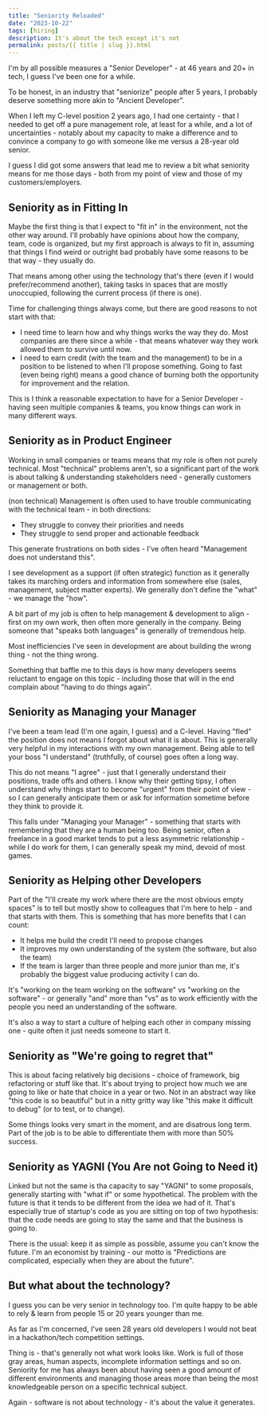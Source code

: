 ```yaml
---
title: "Seniority Reloaded"
date: "2023-10-22"
tags: [hiring]
description: It's about the tech except it's not
permalink: posts/{{ title | slug }}.html
---
```


I'm by all possible measures a "Senior Developer" - at 46 years and 20+ in tech, I guess I've been one for a while.

To be honest, in an industry that "seniorize" people after 5 years, I probably deserve something more akin to "Ancient Developer".

When I left my C-level position 2 years ago, I had one certainty - that I needed to get off a pure management role, at least for a while, and a lot of uncertainties - notably about my capacity to make a difference and to convince a company to go with someone like me versus a 28-year old senior.

I guess I did got some answers that lead me to review a bit what seniority means for me those days - both from my point of view and those of my customers/employers.

## Seniority as in Fitting In

Maybe the first thing is that I expect to "fit in" in the environment, not the other way around. I'll probably have opinions about how the company, team, code is organized, but my first approach is always to fit in, assuming that things I find weird or outright bad probably have some reasons to be that way - they usually do.

That means among other using the technology that's there (even if I would prefer/recommend another), taking tasks in spaces that are mostly unoccupied, following the current process (if there is one).

Time for challenging things always come, but there are good reasons to not start with that:

- I need time to learn how and why things works the way they do. Most companies are there since a while - that means whatever way they work allowed them to survive until now.
- I need to earn credit (with the team and the management) to be in a position to be listened to when I'll propose something. Going to fast (even being right) means a good chance of burning both the opportunity for improvement and the relation.

This is I think a reasonable expectation to have for a Senior Developer - having seen multiple companies & teams, you know things can work in many different ways.

## Seniority as in Product Engineer

Working in small companies or teams means that my role is often not purely technical. Most "technical" problems aren't, so a significant part of the work is about talking & understanding stakeholders need - generally customers or management or both.

(non technical) Management is often used to have trouble communicating with the technical team - in both directions:

- They struggle to convey their priorities and needs
- They struggle to send proper and actionable feedback

This generate frustrations on both sides - I've often heard "Management does not understand this".

I see development as a support (if often strategic) function as it generally takes its marching orders and information from
somewhere else (sales, management, subject matter experts). We generally don't define the "what" - we manage the "how".

A bit part of my job is often to help management & development to align - first on my own work, then often more generally in the company. Being someone that "speaks both languages" is generally of tremendous help.

Most inefficiencies I've seen in development are about building the wrong thing - not the thing wrong.

Something that baffle me to this days is how many developers seems reluctant to engage on this topic - including those that will in the end complain about "having to do things again".

## Seniority as Managing your Manager

I've been a team lead (I'm one again, I guess) and a C-level. Having "fled" the position does not means I forgot about what it is about. This is generally very helpful in my interactions with my own management. Being able to tell your boss "I understand" (truthfully, of course) goes often a long way.

This do not means "I agree" - just that I generally understand their positions, trade offs and others. I know why their getting tipsy, I often understand why things start to become "urgent" from their point of view - so I can generally anticipate them or ask for information sometime before they think to provide it.

This falls under "Managing your Manager" - something that starts with remembering that they are a human being too. Being senior, often a freelance in a good market tends to put a less asymmetric relationship - while I do work for them, I can generally speak my mind, devoid of most games.

## Seniority as Helping other Developers

Part of the "I'll create my work where there are the most obvious empty spaces" is to tell but mostly show to colleagues that I'm here to help - and that starts with them. This is something that has more benefits that I can count:

- It helps me build the credit I'll need to propose changes
- It improves my own understanding of the system (the software, but also the team)
- If the team is larger than three people and more junior than me, it's probably the biggest value producing activity I can do.

It's "working on the team working on the software" vs "working on the software" - or generally "and" more than "vs" as to work efficiently with the people you need an understanding of the software.

It's also a way to start a culture of helping each other in company missing one - quite often it just needs someone to start it.

## Seniority as "We're going to regret that"

This is about facing relatively big decisions - choice of framework, big refactoring or stuff like that. It's about trying to project how much we are going to like or hate that choice in a year or two. Not in an abstract way like "this code is so beautiful" but in a nitty gritty way like "this make it difficult to debug" (or to test, or to change).

Some things looks very smart in the moment, and are disatrous long term. Part of the job is to be able to differentiate them with more than 50% success.

## Seniority as YAGNI (You Are not Going to Need it)

Linked but not the same is tha capacity to say "YAGNI" to some proposals, generally starting with "what if" or some hypothetical. The problem with the future is that it tends to be different from the idea we had of it. That's especially true of startup's code as you are sitting on top of two hypothesis: that the code needs are going to stay the same and that the business is going to.

There is the usual: keep it as simple as possible, assume you can't know the future. I'm an economist by training - our motto is "Predictions are complicated, especially when they are about the future".

## But what about the technology?

I guess you can be very senior in technology too. I'm quite happy to be able to rely & learn from people 15 or 20 years younger than me.

As far as I'm concerned, I've seen 28 years old developers I would not beat in a hackathon/tech competition settings.

Thing is - that's generally not what work looks like. Work is full of those gray areas, human aspects, incomplete information settings and so on. Seniority for me has always been about having seen a good amount of different environments and managing those areas more than being the most knowledgeable person on a specific technical subject.

Again - software is not about technology - it's about the value it generates.
